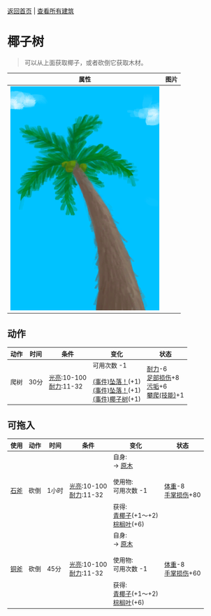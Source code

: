 [返回首页](index.md)   |  [查看所有建筑](building.md)
# 椰子树  
> 可以从上面获取椰子，或者砍倒它获取木材。  
  
  属性  |   图片   
 ----  |  ----:   
   |  ![](Sprite/PalmTree.png)   
  
## 动作  
动作  |  时间  |  条件  |  变化  |  状态  
----  |  ----  |  ----  |  ----  |  ----  
爬树  |  30分  |  [光亮](Light.md):10-100<br>[耐力](Stamina.md):11-32  |  可用次数  -1<br><br>[(事件)坠落！](Event_FallAbrasion.md)(+1)<br>[(事件)坠落！](Event_FallBruise.md)(+1)<br>[(事件)椰子树](Event_PalmTree4.md)(+1)  |  [耐力](Stamina.md)-6<br>[足部损伤](FootDamage.md)+8<br>[污垢](Filth.md)+6<br>[攀爬(技能)](Skill_Climbing.md)+1  
## 可拖入  
使用  |  动作  |  时间  |  条件  |  变化  |  状态  
----  |  ----  |  ----  |  ----  |  ----  |  ----  
[石斧](StoneAxe.md)  |  砍倒  |  1小时  |  [光亮](Light.md):10-100<br>[耐力](Stamina.md):11-32  |  自身:<br>→ [原木](Log.md)<br><br>使用物:<br>可用次数  -1<br><br>获得:<br>[青椰子](CoconutHusked.md)(+1～+2)<br>[棕榈叶](PalmFronds.md)(+6)<br>  |  [体重](Weight.md)-8<br>[手掌损伤](HandDamage.md)+80  
[铜斧](AxeCopper.md)  |  砍倒  |  45分  |  [光亮](Light.md):10-100<br>[耐力](Stamina.md):11-32  |  自身:<br>→ [原木](Log.md)<br><br>使用物:<br>可用次数  -1<br><br>获得:<br>[青椰子](CoconutHusked.md)(+1～+2)<br>[棕榈叶](PalmFronds.md)(+6)<br>  |  [体重](Weight.md)-8<br>[手掌损伤](HandDamage.md)+60  
